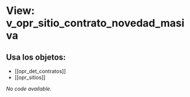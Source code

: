 # View: v_opr_sitio_contrato_novedad_masiva

## Usa los objetos:
- [[opr_det_contratos]]
- [[opr_sitios]]

*No code available.*
